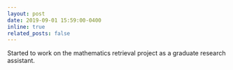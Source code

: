 ```yaml
---
layout: post
date: 2019-09-01 15:59:00-0400
inline: true
related_posts: false
---
```

Started to work on the mathematics retrieval project as a graduate research assistant.
